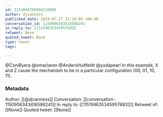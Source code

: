 ```yaml
---
id: 1151604760904110080
author: djvanness
published_date: 2019-07-17 21:29:05 +00:00
conversation_id: 1150906343416586241
in_reply_to: 1151596353459576832
retweet: None
quoted_tweet: None
type: tweet
tags:

---
```


@ConiByera @omaclaren @AndersHuitfeldt @yudapearl In this example, X and Z cause the mechanism to be in a particular configuration (00, 01, 10, 11).

### Metadata

Author: [[@djvanness]]
Conversation: [[conversation-1150906343416586241]]
In reply to: [[1151596353459576832]]
Retweet of: [[None]]
Quoted tweet: [[None]]

